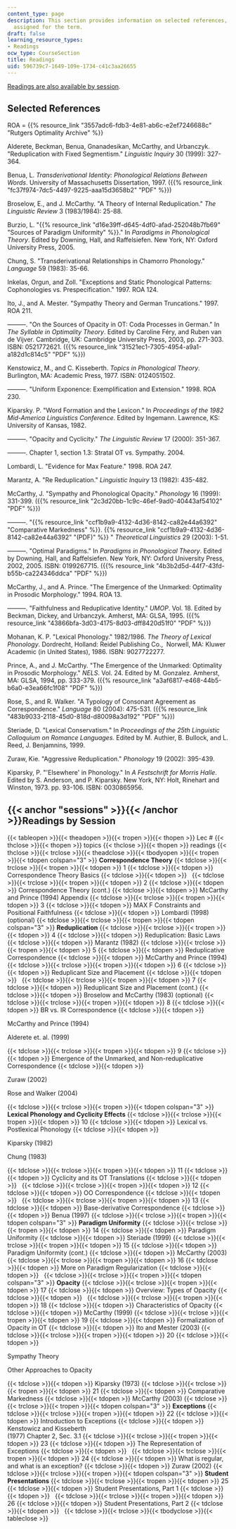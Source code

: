 ```yaml
---
content_type: page
description: This section provides information on selected references, and readings
  assigned for the term.
draft: false
learning_resource_types:
- Readings
ocw_type: CourseSection
title: Readings
uid: 596739c7-1649-109e-1734-c41c3aa26655
---
```

[Readings are also available by session](#sessions).

## Selected References

ROA = {{% resource_link "3557adc6-fdb3-4e81-ab6c-e2ef7246688c" "Rutgers Optimality Archive" %}}

Alderete, Beckman, Benua, Gnanadesikan, McCarthy, and Urbanczyk. "Reduplication with Fixed Segmentism." *Linguistic Inquiry* 30 (1999): 327-364.

Benua, L. *Transderivational Identity: Phonological Relations Between Words*. University of Massachusetts Dissertation, 1997. ({{% resource_link "fc37f974-7dc5-4497-9225-aaa15d3658b2" "PDF" %}})

Broselow, E., and J. McCarthy. "A Theory of Internal Reduplication." *The Linguistic Review* 3 (1983/1984): 25-88.

Burzio, L. "{{% resource_link "d16e39ff-d645-4df0-afad-252048b7fb69" "Sources of Paradigm Uniformity" %}}." In *Paradigms in Phonological Theory*. Edited by Downing, Hall, and Raffelsiefen. New York, NY: Oxford University Press, 2005.

Chung, S. "Transderivational Relationships in Chamorro Phonology." *Language* 59 (1983): 35-66.

Inkelas, Orgun, and Zoll. "Exceptions and Static Phonological Patterns: Cophonologies vs. Prespecification." 1997. ROA 124.

Ito, J., and A. Mester. "Sympathy Theory and German Truncations." 1997. ROA 211.

———. "On the Sources of Opacity in OT: Coda Processes in German." In *The Syllable in Optimality Theory*. Edited by Caroline Féry, and Ruben van de Vijver. Cambridge, UK: Cambridge University Press, 2003, pp. 271-303. ISBN: 0521772621. ({{% resource_link "31521ec1-7305-4954-a9a1-a182d1c814c5" "PDF" %}})

Kenstowicz, M., and C. Kisseberth. *Topics in Phonological Theory*. Burlington, MA: Academic Press, 1977. ISBN: 0124051502.

———. "Uniform Exponence: Exemplification and Extension." 1998. ROA 230.

Kiparsky. P. "Word Formation and the Lexicon." In *Proceedings of the 1982 Mid-America Linguistics Conference*. Edited by Ingemann. Lawrence, KS: University of Kansas, 1982.

———. "Opacity and Cyclicity." *The Linguistic Review* 17 (2000): 351-367.

———. Chapter 1, section 1.3: Stratal OT vs. Sympathy. 2004.

Lombardi, L. "Evidence for Max Feature." 1998. ROA 247.

Marantz, A. "Re Reduplication." *Linguistic Inquiry* 13 (1982): 435-482.

McCarthy, J. "Sympathy and Phonological Opacity." *Phonology* 16 (1999): 331-399. ({{% resource_link "2c3d20bb-1c9c-46ef-9ad0-40443af54102" "PDF" %}})

———. "{{% resource_link "ccf1b9a9-4132-4d36-8142-ca82e44a6392" "Comparative Markedness" %}}. {{% resource_link "ccf1b9a9-4132-4d36-8142-ca82e44a6392" "(PDF)" %}} " *Theoretical Linguistics* 29 (2003): 1-51.

———. "Optimal Paradigms." In *Paradigms in Phonological Theory*. Edited by Downing, Hall, and Raffelsiefen. New York, NY: Oxford University Press, 2002, 2005. ISBN: 0199267715. ({{% resource_link "4b3b2d5d-44f7-43fd-b55b-ca224346ddca" "PDF" %}})

McCarthy, J., and A. Prince. "The Emergence of the Unmarked: Optimality in Prosodic Morphology." 1994. ROA 13.

———. "Faithfulness and Reduplicative Identity." *UMOP*. Vol. 18. Edited by Beckman, Dickey, and Urbanczyk. Amherst, MA: GLSA, 1995. ({{% resource_link "43866bfa-3d03-4175-8d03-dff8420d51f0" "PDF" %}})

Mohanan, K. P. "Lexical Phonology." 1982/1986. *The Theory of Lexical Phonology*. Dordrecht, Holland: Reidel Publishing Co.,  Norwell, MA: Kluwer Academic (in United States), 1986. ISBN: 9027722277.

Prince, A., and J. McCarthy. "The Emergence of the Unmarked: Optimality in Prosodic Morphology." *NELS*. Vol. 24. Edited by M. Gonzalez. Amherst, MA: GLSA, 1994, pp. 333-379. ({{% resource_link "a3af6817-e468-44b5-b6a0-e3ea66fc1f08" "PDF" %}})

Rose, S., and R. Walker. "A Typology of Consonant Agreement as Correspondence." *Language* 80 (2004): 475-531. ({{% resource_link "483b9033-2118-45d0-818d-d80098a3d192" "PDF" %}})

Steriade, D. "Lexical Conservatism." In *Proceedings of the 25th Linguistic Colloquium on Romance Languages.* Edited by M. Authier, B. Bullock, and L. Reed, J. Benjamnins, 1999.

Zuraw, Kie. "Aggressive Reduplication." *Phonology* 19 (2002): 395-439.

Kiparsky, P. "'Elsewhere' in Phonology." In *A Festschrift for Morris Halle*. Edited by S. Anderson, and P. Kiparsky. New York, NY: Holt, Rinehart and Winston, 1973. pp. 93-106. ISBN: 0030865956.

## {{< anchor "sessions" >}}{{< /anchor >}}Readings by Session

{{< tableopen >}}{{< theadopen >}}{{< tropen >}}{{< thopen >}}
Lec #
{{< thclose >}}{{< thopen >}}
topics
{{< thclose >}}{{< thopen >}}
readings
{{< thclose >}}{{< trclose >}}{{< theadclose >}}{{< tbodyopen >}}{{< tropen >}}{{< tdopen colspan="3" >}}
**Correspondence Theory**
{{< tdclose >}}{{< trclose >}}{{< tropen >}}{{< tdopen >}}
1
{{< tdclose >}}{{< tdopen >}}
Correspondence Theory Basics
{{< tdclose >}}{{< tdopen >}}
 
{{< tdclose >}}{{< trclose >}}{{< tropen >}}{{< tdopen >}}
2
{{< tdclose >}}{{< tdopen >}}
Correspondence Theory (cont.)
{{< tdclose >}}{{< tdopen >}}
McCarthy and Prince (1994) Appendix
{{< tdclose >}}{{< trclose >}}{{< tropen >}}{{< tdopen >}}
3
{{< tdclose >}}{{< tdopen >}}
MAX F Constraints and Positional Faithfulness
{{< tdclose >}}{{< tdopen >}}
Lombardi (1998) (optional)
{{< tdclose >}}{{< trclose >}}{{< tropen >}}{{< tdopen colspan="3" >}}
**Reduplication**
{{< tdclose >}}{{< trclose >}}{{< tropen >}}{{< tdopen >}}
4
{{< tdclose >}}{{< tdopen >}}
Reduplication: Basic Laws
{{< tdclose >}}{{< tdopen >}}
Marantz (1982)
{{< tdclose >}}{{< trclose >}}{{< tropen >}}{{< tdopen >}}
5
{{< tdclose >}}{{< tdopen >}}
Reduplicative Correspondence
{{< tdclose >}}{{< tdopen >}}
McCarthy and Prince (1994)
{{< tdclose >}}{{< trclose >}}{{< tropen >}}{{< tdopen >}}
6
{{< tdclose >}}{{< tdopen >}}
Reduplicant Size and Placement
{{< tdclose >}}{{< tdopen >}}
 
{{< tdclose >}}{{< trclose >}}{{< tropen >}}{{< tdopen >}}
7
{{< tdclose >}}{{< tdopen >}}
Reduplicant Size and Placement (cont.)
{{< tdclose >}}{{< tdopen >}}
Broselow and McCarthy (1983) (optional)
{{< tdclose >}}{{< trclose >}}{{< tropen >}}{{< tdopen >}}
8
{{< tdclose >}}{{< tdopen >}}
BR vs. IR Correspondence
{{< tdclose >}}{{< tdopen >}}

McCarthy and Prince (1994)

Alderete et. al. (1999)

{{< tdclose >}}{{< trclose >}}{{< tropen >}}{{< tdopen >}}
9
{{< tdclose >}}{{< tdopen >}}
Emergence of the Unmarked, and Non-reduplicative Correspondence
{{< tdclose >}}{{< tdopen >}}

Zuraw (2002)

Rose and Walker (2004)

{{< tdclose >}}{{< trclose >}}{{< tropen >}}{{< tdopen colspan="3" >}}
**Lexical Phonology and Cyclicity Effects**
{{< tdclose >}}{{< trclose >}}{{< tropen >}}{{< tdopen >}}
10
{{< tdclose >}}{{< tdopen >}}
Lexical vs. Postlexical Phonology
{{< tdclose >}}{{< tdopen >}}

Kiparsky (1982)

Chung (1983)

{{< tdclose >}}{{< trclose >}}{{< tropen >}}{{< tdopen >}}
11
{{< tdclose >}}{{< tdopen >}}
Cyclicity and its OT Translations
{{< tdclose >}}{{< tdopen >}}
 
{{< tdclose >}}{{< trclose >}}{{< tropen >}}{{< tdopen >}}
12
{{< tdclose >}}{{< tdopen >}}
OO Correspondence
{{< tdclose >}}{{< tdopen >}}
 
{{< tdclose >}}{{< trclose >}}{{< tropen >}}{{< tdopen >}}
13
{{< tdclose >}}{{< tdopen >}}
Base-derivative Correspondence
{{< tdclose >}}{{< tdopen >}}
Benua (1997)
{{< tdclose >}}{{< trclose >}}{{< tropen >}}{{< tdopen colspan="3" >}}
**Paradigm Uniformity**
{{< tdclose >}}{{< trclose >}}{{< tropen >}}{{< tdopen >}}
14
{{< tdclose >}}{{< tdopen >}}
Paradigm Uniformity
{{< tdclose >}}{{< tdopen >}}
Steriade (1999)
{{< tdclose >}}{{< trclose >}}{{< tropen >}}{{< tdopen >}}
15
{{< tdclose >}}{{< tdopen >}}
Paradigm Uniformity (cont.)
{{< tdclose >}}{{< tdopen >}}
McCarthy (2003)
{{< tdclose >}}{{< trclose >}}{{< tropen >}}{{< tdopen >}}
16
{{< tdclose >}}{{< tdopen >}}
More on Paradigm Regularization
{{< tdclose >}}{{< tdopen >}}
 
{{< tdclose >}}{{< trclose >}}{{< tropen >}}{{< tdopen colspan="3" >}}
**Opacity**
{{< tdclose >}}{{< trclose >}}{{< tropen >}}{{< tdopen >}}
17
{{< tdclose >}}{{< tdopen >}}
Overview: Types of Opacity
{{< tdclose >}}{{< tdopen >}}
 
{{< tdclose >}}{{< trclose >}}{{< tropen >}}{{< tdopen >}}
18
{{< tdclose >}}{{< tdopen >}}
Characteristics of Opacity
{{< tdclose >}}{{< tdopen >}}
McCarthy (1999)
{{< tdclose >}}{{< trclose >}}{{< tropen >}}{{< tdopen >}}
19
{{< tdclose >}}{{< tdopen >}}
Formalization of Opacity in OT
{{< tdclose >}}{{< tdopen >}}
Ito and Mester (2003)
{{< tdclose >}}{{< trclose >}}{{< tropen >}}{{< tdopen >}}
20
{{< tdclose >}}{{< tdopen >}}

Sympathy Theory

Other Approaches to Opacity

{{< tdclose >}}{{< tdopen >}}
Kiparsky (1973)
{{< tdclose >}}{{< trclose >}}{{< tropen >}}{{< tdopen >}}
21
{{< tdclose >}}{{< tdopen >}}
Comparative Markedness
{{< tdclose >}}{{< tdopen >}}
McCarthy (2003)
{{< tdclose >}}{{< trclose >}}{{< tropen >}}{{< tdopen colspan="3" >}}
**Exceptions**
{{< tdclose >}}{{< trclose >}}{{< tropen >}}{{< tdopen >}}
22
{{< tdclose >}}{{< tdopen >}}
Introduction to Exceptions
{{< tdclose >}}{{< tdopen >}}
Kenstowicz and Kisseberth   
(1977) Chapter 2, Sec. 3.1
{{< tdclose >}}{{< trclose >}}{{< tropen >}}{{< tdopen >}}
23
{{< tdclose >}}{{< tdopen >}}
The Representation of Exceptions
{{< tdclose >}}{{< tdopen >}}
 
{{< tdclose >}}{{< trclose >}}{{< tropen >}}{{< tdopen >}}
24
{{< tdclose >}}{{< tdopen >}}
What is regular, and what is an exception?
{{< tdclose >}}{{< tdopen >}}
Zuraw (2002)
{{< tdclose >}}{{< trclose >}}{{< tropen >}}{{< tdopen colspan="3" >}}
**Student Presentations**
{{< tdclose >}}{{< trclose >}}{{< tropen >}}{{< tdopen >}}
25
{{< tdclose >}}{{< tdopen >}}
Student Presentations, Part 1
{{< tdclose >}}{{< tdopen >}}
 
{{< tdclose >}}{{< trclose >}}{{< tropen >}}{{< tdopen >}}
26
{{< tdclose >}}{{< tdopen >}}
Student Presentations, Part 2
{{< tdclose >}}{{< tdopen >}}
 
{{< tdclose >}}{{< trclose >}}{{< tbodyclose >}}{{< tableclose >}}